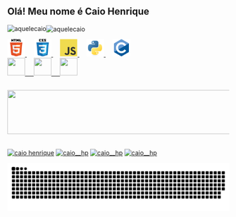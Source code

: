 ## Olá! Meu nome é Caio Henrique


<!--INFORMAÇÕES SOBRE MEU DESEMPENHO-->
<p><img align="left" src="https://github-readme-stats.vercel.app/api?username=AqueleCaio&theme=github_dark" alt="aquelecaio" /></p>

<p><img align="center" src="https://github-readme-stats.vercel.app/api/top-langs/?username=AqueleCaio&layout=compact&theme=github_dark" alt="aquelecaio" /></p>


<!--ICONES DE LINGUAGENS-->
  <p align="left">
    <a href="https://www.w3.org/html/" target="_blank" rel="noreferrer">
      <img src="https://raw.githubusercontent.com/devicons/devicon/master/icons/html5/html5-original-wordmark.svg" alt="html5" width="40" height="40"/>
    </a> &nbsp;&nbsp;&nbsp;
    <a href="https://www.w3schools.com/css/" target="_blank" rel="noreferrer"> 
      <img src="https://raw.githubusercontent.com/devicons/devicon/master/icons/css3/css3-original-wordmark.svg" alt="css3" width="40" height="40"/>
    </a> &nbsp;&nbsp;&nbsp;
    <a href="https://developer.mozilla.org/en-US/docs/Web/JavaScript" target="_blank" rel="noreferrer">
      <img src="https://raw.githubusercontent.com/devicons/devicon/master/icons/javascript/javascript-original.svg" alt="javascript" width="40" height="40"/>
    </a> &nbsp;&nbsp;&nbsp;
    <a href="https://www.python.org" target="_blank" rel="noreferrer">
      <img src="https://raw.githubusercontent.com/devicons/devicon/master/icons/python/python-original.svg" alt="python" width="40" height="40"/>   
    </a> &nbsp;&nbsp;&nbsp;
    <a href="https://www.cprogramming.com/" target="_blank" rel="noreferrer"> 
      <img src="https://raw.githubusercontent.com/devicons/devicon/master/icons/c/c-original.svg" alt="c" width="40" height="40"/> <br>
    </a>
    <a href="https://code.visualstudio.com" target="_blank" rel="noreferrer"> 
      <img src="https://cdn.jsdelivr.net/gh/devicons/devicon/icons/vscode/vscode-original.svg" width="40" height="40"/>&nbsp;&nbsp;&nbsp;&nbsp;
    </a>
    <a href="https://www.microsoft.com/en-us/windows?r=1" target="_blank" rel="noreferrer"> 
      <img src="https://cdn.jsdelivr.net/gh/devicons/devicon/icons/windows8/windows8-original.svg" width="40" height="40"/>&nbsp;&nbsp;&nbsp;&nbsp;
    </a>
    <a href="https://www.opera.com/gx" target="_blank" rel="noreferrer"> 
      <img src="https://cdn.jsdelivr.net/gh/devicons/devicon/icons/opera/opera-original.svg" width="40" height="40"/>
    </a>
  </p>
  
##
<picture>
  <img src="https://user-images.githubusercontent.com/43012445/105452071-411e4880-5c43-11eb-8ae2-4de61f310bf9.gif" width="1100" height="100"/>
</picture>

##

<!--ICONES DAS REDES SOCIAIS-->  
<p align="left">
<a href="https://www.facebook.com/profile.php?id=100012288634443" target="_blank"><img align="center" src="https://img.shields.io/badge/Facebook-1877F2?style=for-the-badge&logo=facebook&logoColor=white" alt="caio henrique" height="30" width="110" /></a>
<a href="https://twitter.com/caio__hp" target="_blank"><img align="center" src="https://img.shields.io/badge/Twitter-1DA1F2?style=for-the-badge&logo=twitter&logoColor=white" alt="caio__hp" height="30" width="110" /></a>
<a href="https://instagram.com/caio__hp" target="_blank"><img align="center" src="https://img.shields.io/badge/Instagram-E4405F?style=for-the-badge&logo=instagram&logoColor=white" alt="caio__hp" height="30" width="110" /></a>
<a href="https://mail.google.com/mail/u/0/#inbox" target="_blank"><img align="center" src="https://img.shields.io/badge/Gmail-D14836?style=for-the-badge&logo=gmail&logoColor=white" alt="caio__hp" height="30" width="110" /></a>
</p>

 ![Snake animation](https://github.com/AqueleCaio/AqueleCaio/blob/output/github-contribution-grid-snake.svg)
